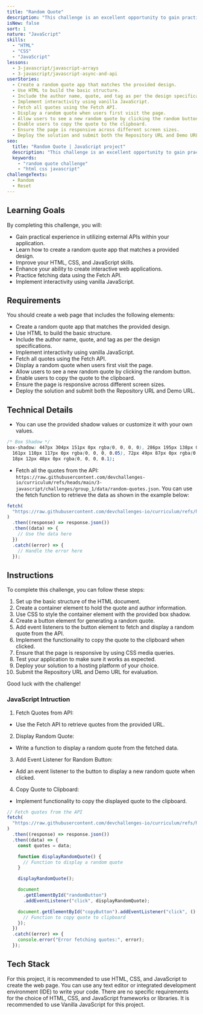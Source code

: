 ```yaml
---
title: "Random Quote"
description: "This challenge is an excellent opportunity to gain practical experience in utilizing external APIs within your application. The task involves creating a straightforward application for generating random quotes, which will necessitate the use of an external API."
isNew: false
sort: 1
nature: "JavaScript"
skills:
  - "HTML"
  - "CSS"
  - "JavaScript"
lessons:
  - 3-javascript/javascript-arrays
  - 3-javascript/javascript-async-and-api
userStories:
  - Create a random quote app that matches the provided design.
  - Use HTML to build the basic structure.
  - Include the author name, quote, and tag as per the design specifications.
  - Implement interactivity using vanilla JavaScript.
  - Fetch all quotes using the Fetch API.
  - Display a random quote when users first visit the page.
  - Allow users to see a new random quote by clicking the random button.
  - Enable users to copy the quote to the clipboard.
  - Ensure the page is responsive across different screen sizes.
  - Deploy the solution and submit both the Repository URL and Demo URL.
seo:
  title: "Random Quote | JavaScript project"
  description: "This challenge is an excellent opportunity to gain practical experience in utilizing external APIs within your application. The task involves creating a straightforward application for generating random quotes, which will necessitate the use of an external API. Enhance your JavaScript skills and gain experience in utilizing external APIs by creating a random quote app."
  keywords:
    - "random quote challenge"
    - "html css javascript"
challengeTexts:
  - Random
  - Reset
---
```


## Learning Goals

By completing this challenge, you will:

- Gain practical experience in utilizing external APIs within your application.
- Learn how to create a random quote app that matches a provided design.
- Improve your HTML, CSS, and JavaScript skills.
- Enhance your ability to create interactive web applications.
- Practice fetching data using the Fetch API.
- Implement interactivity using vanilla JavaScript.

## Requirements

You should create a web page that includes the following elements:

- Create a random quote app that matches the provided design.
- Use HTML to build the basic structure.
- Include the author name, quote, and tag as per the design specifications.
- Implement interactivity using vanilla JavaScript.
- Fetch all quotes using the Fetch API.
- Display a random quote when users first visit the page.
- Allow users to see a new random quote by clicking the random button.
- Enable users to copy the quote to the clipboard.
- Ensure the page is responsive across different screen sizes.
- Deploy the solution and submit both the Repository URL and Demo URL.

## Technical Details

- You can use the provided shadow values or customize it with your own values.

```css
/* Box Shadow */
box-shadow: 447px 304px 151px 0px rgba(0, 0, 0, 0), 286px 195px 138px 0px rgba(0, 0, 0, 0.01),
  161px 110px 117px 0px rgba(0, 0, 0, 0.05), 72px 49px 87px 0px rgba(0, 0, 0, 0.09),
  18px 12px 48px 0px rgba(0, 0, 0, 0.1);
```

- Fetch all the quotes from the API: `https://raw.githubusercontent.com/devchallenges-io/curriculum/refs/heads/main/3-javascript/challenges/group_1/data/random-quotes.json`. You can use the fetch function to retrieve the data as shown in the example below:

```javascript
fetch(
  "https://raw.githubusercontent.com/devchallenges-io/curriculum/refs/heads/main/3-javascript/challenges/group_1/data/random-quotes.json"
)
  .then((response) => response.json())
  .then((data) => {
    // Use the data here
  })
  .catch((error) => {
    // Handle the error here
  });
```

## Instructions

To complete this challenge, you can follow these steps:

1. Set up the basic structure of the HTML document.
2. Create a container element to hold the quote and author information.
3. Use CSS to style the container element with the provided box shadow.
4. Create a button element for generating a random quote.
5. Add event listeners to the button element to fetch and display a random quote from the API.
6. Implement the functionality to copy the quote to the clipboard when clicked.
7. Ensure that the page is responsive by using CSS media queries.
8. Test your application to make sure it works as expected.
9. Deploy your solution to a hosting platform of your choice.
10. Submit the Repository URL and Demo URL for evaluation.

Good luck with the challenge!

### JavaScript Intruction

1. Fetch Quotes from API:

- Use the Fetch API to retrieve quotes from the provided URL.

2. Display Random Quote:

- Write a function to display a random quote from the fetched data.

3. Add Event Listener for Random Button:

- Add an event listener to the button to display a new random quote when clicked.

4. Copy Quote to Clipboard:

- Implement functionality to copy the displayed quote to the clipboard.

```javascript
// Fetch quotes from the API
fetch(
  "https://raw.githubusercontent.com/devchallenges-io/curriculum/refs/heads/main/3-javascript/challenges/group_1/data/random-quotes.json"
)
  .then((response) => response.json())
  .then((data) => {
    const quotes = data;

    function displayRandomQuote() {
      // Function to display a random quote
    }

    displayRandomQuote();

    document
      .getElementById("randomButton")
      .addEventListener("click", displayRandomQuote);

    document.getElementById("copyButton").addEventListener("click", () => {
      // Function to copy quote to clipboard
    });
  })
  .catch((error) => {
    console.error("Error fetching quotes:", error);
  });
```

## Tech Stack

For this project, it is recommended to use HTML, CSS, and JavaScript to create the web page. You can use any text editor or integrated development environment (IDE) to write your code. There are no specific requirements for the choice of HTML, CSS, and JavaScript frameworks or libraries. It is recommended to use Vanilla JavaScript for this project.
